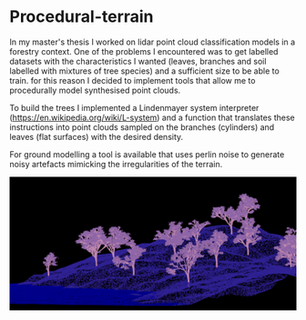 # Procedural-terrain

In my master's thesis I worked on lidar point cloud classification models in a forestry context. One of the problems I encountered was to get labelled datasets with the characteristics I wanted (leaves, branches and soil labelled with mixtures of tree species) and a sufficient size to be able to train. for this reason I decided to implement tools that allow me to procedurally model synthesised point clouds.

To build the trees I implemented a Lindenmayer system interpreter (https://en.wikipedia.org/wiki/L-system) and a function that translates these instructions into point clouds sampled on the branches (cylinders) and leaves (flat surfaces) with the desired density.

For ground modelling a tool is available that uses perlin noise to generate noisy artefacts mimicking the irregularities of the terrain.

![Alt text](https://github.com/martinnff/Procedural-terrain/blob/main/image1.png "procedural landscape")


